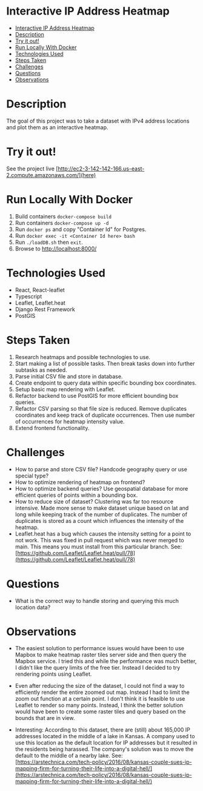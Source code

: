 # Interactive IP Address Heatmap

- [Interactive IP Address Heatmap](#interactive-ip-address-heatmap)
- [Description](#description)
- [Try it out!](#try-it-out)
- [Run Locally With Docker](#run-locally-with-docker)
- [Technologies Used](#technologies-used)
- [Steps Taken](#steps-taken)
- [Challenges](#challenges)
- [Questions](#questions)
- [Observations](#observations)

# Description

The goal of this project was to take a dataset with IPv4 address locations and plot them as an interactive heatmap.

# Try it out!
See the project live [http://ec2-3-142-142-166.us-east-2.compute.amazonaws.com/](here)

# Run Locally With Docker

1. Build containers `docker-compose build`
2. Run containers `docker-compose up -d`
3. Run `docker ps` and copy "Container Id" for Postgres.
4. Run `docker exec -it <Container Id here> bash`
5. Run `./loadDB.sh` then `exit`.
6. Browse to [http://localhost:8000/]()

# Technologies Used
- React, React-leaflet
- Typescript
- Leaflet, Leaflet.heat
- Django Rest Framework
- PostGIS

# Steps Taken

1. Research heatmaps and possible technologies to use.
2. Start making a list of possible tasks. Then break tasks down into further subtasks as needed.
3. Parse initial CSV file and store in database.
4. Create endpoint to query data within specific bounding box coordinates.
5. Setup basic map rendering with Leaflet.
6. Refactor backend to use PostGIS for more efficient bounding box queries.
7. Refactor CSV parsing so that file size is reduced. Remove duplicates coordinates and keep track of duplicate occurrences. Then use number of occurrences for heatmap intensity value.
8. Extend frontend functionality.


# Challenges

- How to parse and store CSV file? Handcode geography query or use special type?
- How to optimize rendering of heatmap on frontend?
- How to optimize backend queries? Use geospatial database for more efficient queries of points within a bounding box.
- How to reduce size of dataset? Clustering was far too resource intensive. Made more sense to make dataset unique based on lat and long while keeping track of the number of duplicates. The number of duplicates is stored as a count which influences the intensity of the heatmap.
- Leaflet.heat has a bug which causes the intensity setting for a point to not work. This was fixed in pull request which was never merged to main. This means you must install from this particular branch. See: [https://github.com/Leaflet/Leaflet.heat/pull/78](https://github.com/Leaflet/Leaflet.heat/pull/78)

# Questions

- What is the correct way to handle storing and querying this much location data?

# Observations

- The easiest solution to performance issues would have been to use Mapbox to make heatmap raster tiles server side and then query the Mapbox service. I tried this and while the performance was much better, I didn't like the query limits of the free tier. Instead I decided to try rendering points using Leaflet.

- Even after reducing the size of the dataset, I could not find a way to efficiently render the entire zoomed out map. Instead I had to limit the zoom out function at a certain point. I don't think it is feasible to use Leaflet to render so many points. Instead, I think the better solution would have been to create some raster tiles and query based on the bounds that are in view.

- Interesting: According to this dataset, there are (still) about 165,000 IP addresses located in the middle of a lake in Kansas.  A company used to use this location as the default location for IP addresses but it resulted in the residents being harassed. The company's solution was to move the default to the middle of a nearby lake. See: [https://arstechnica.com/tech-policy/2016/08/kansas-couple-sues-ip-mapping-firm-for-turning-their-life-into-a-digital-hell/](https://arstechnica.com/tech-policy/2016/08/kansas-couple-sues-ip-mapping-firm-for-turning-their-life-into-a-digital-hell/)